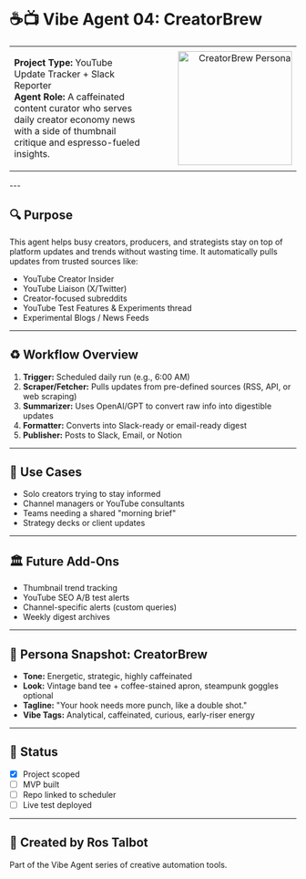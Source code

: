 # ☕📺 Vibe Agent 04: CreatorBrew

<table>
  <tr>
    <td>

**Project Type:** YouTube Update Tracker + Slack Reporter  
**Agent Role:** A caffeinated content curator who serves daily creator economy news with a side of thumbnail critique and espresso-fueled insights.

</td>
<td align="right" width="250">
  <img src="screenshots/CreatorBrew-Avatar.png" alt="CreatorBrew Persona" width="200" />
</td>
  </tr>
</table>
---

## 🔍 Purpose
This agent helps busy creators, producers, and strategists stay on top of platform updates and trends without wasting time. It automatically pulls updates from trusted sources like:

- YouTube Creator Insider
- YouTube Liaison (X/Twitter)
- Creator-focused subreddits
- YouTube Test Features & Experiments thread
- Experimental Blogs / News Feeds

---

## ♻️ Workflow Overview
1. **Trigger:** Scheduled daily run (e.g., 6:00 AM)
2. **Scraper/Fetcher:** Pulls updates from pre-defined sources (RSS, API, or web scraping)
3. **Summarizer:** Uses OpenAI/GPT to convert raw info into digestible updates
4. **Formatter:** Converts into Slack-ready or email-ready digest
5. **Publisher:** Posts to Slack, Email, or Notion

---

## 📅 Use Cases
- Solo creators trying to stay informed
- Channel managers or YouTube consultants
- Teams needing a shared "morning brief"
- Strategy decks or client updates

---

## 🏛️ Future Add-Ons
- Thumbnail trend tracking
- YouTube SEO A/B test alerts
- Channel-specific alerts (custom queries)
- Weekly digest archives

---

## 🧥 Persona Snapshot: CreatorBrew
- **Tone:** Energetic, strategic, highly caffeinated
- **Look:** Vintage band tee + coffee-stained apron, steampunk goggles optional
- **Tagline:** "Your hook needs more punch, like a double shot."
- **Vibe Tags:** Analytical, caffeinated, curious, early-riser energy

---

## 🔹 Status
- [x] Project scoped
- [ ] MVP built
- [ ] Repo linked to scheduler
- [ ] Live test deployed

---

## 👤 Created by Ros Talbot
Part of the Vibe Agent series of creative automation tools.

